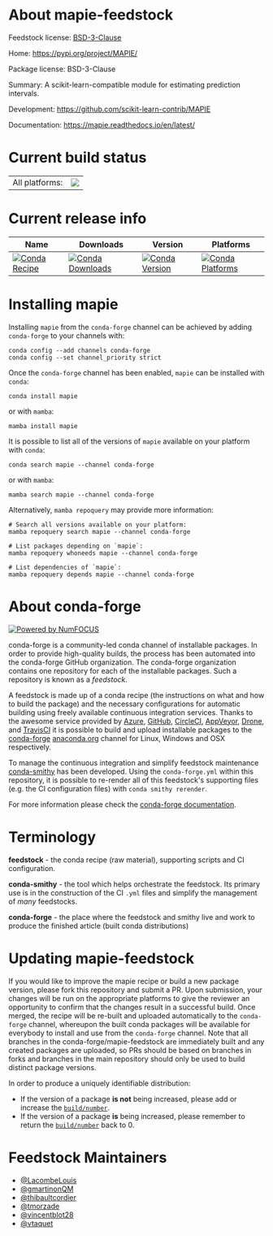 About mapie-feedstock
=====================

Feedstock license: [BSD-3-Clause](https://github.com/conda-forge/mapie-feedstock/blob/main/LICENSE.txt)

Home: https://pypi.org/project/MAPIE/

Package license: BSD-3-Clause

Summary: A scikit-learn-compatible module for estimating prediction intervals.

Development: https://github.com/scikit-learn-contrib/MAPIE

Documentation: https://mapie.readthedocs.io/en/latest/

Current build status
====================


<table><tr><td>All platforms:</td>
    <td>
      <a href="https://dev.azure.com/conda-forge/feedstock-builds/_build/latest?definitionId=13318&branchName=main">
        <img src="https://dev.azure.com/conda-forge/feedstock-builds/_apis/build/status/mapie-feedstock?branchName=main">
      </a>
    </td>
  </tr>
</table>

Current release info
====================

| Name | Downloads | Version | Platforms |
| --- | --- | --- | --- |
| [![Conda Recipe](https://img.shields.io/badge/recipe-mapie-green.svg)](https://anaconda.org/conda-forge/mapie) | [![Conda Downloads](https://img.shields.io/conda/dn/conda-forge/mapie.svg)](https://anaconda.org/conda-forge/mapie) | [![Conda Version](https://img.shields.io/conda/vn/conda-forge/mapie.svg)](https://anaconda.org/conda-forge/mapie) | [![Conda Platforms](https://img.shields.io/conda/pn/conda-forge/mapie.svg)](https://anaconda.org/conda-forge/mapie) |

Installing mapie
================

Installing `mapie` from the `conda-forge` channel can be achieved by adding `conda-forge` to your channels with:

```
conda config --add channels conda-forge
conda config --set channel_priority strict
```

Once the `conda-forge` channel has been enabled, `mapie` can be installed with `conda`:

```
conda install mapie
```

or with `mamba`:

```
mamba install mapie
```

It is possible to list all of the versions of `mapie` available on your platform with `conda`:

```
conda search mapie --channel conda-forge
```

or with `mamba`:

```
mamba search mapie --channel conda-forge
```

Alternatively, `mamba repoquery` may provide more information:

```
# Search all versions available on your platform:
mamba repoquery search mapie --channel conda-forge

# List packages depending on `mapie`:
mamba repoquery whoneeds mapie --channel conda-forge

# List dependencies of `mapie`:
mamba repoquery depends mapie --channel conda-forge
```


About conda-forge
=================

[![Powered by
NumFOCUS](https://img.shields.io/badge/powered%20by-NumFOCUS-orange.svg?style=flat&colorA=E1523D&colorB=007D8A)](https://numfocus.org)

conda-forge is a community-led conda channel of installable packages.
In order to provide high-quality builds, the process has been automated into the
conda-forge GitHub organization. The conda-forge organization contains one repository
for each of the installable packages. Such a repository is known as a *feedstock*.

A feedstock is made up of a conda recipe (the instructions on what and how to build
the package) and the necessary configurations for automatic building using freely
available continuous integration services. Thanks to the awesome service provided by
[Azure](https://azure.microsoft.com/en-us/services/devops/), [GitHub](https://github.com/),
[CircleCI](https://circleci.com/), [AppVeyor](https://www.appveyor.com/),
[Drone](https://cloud.drone.io/welcome), and [TravisCI](https://travis-ci.com/)
it is possible to build and upload installable packages to the
[conda-forge](https://anaconda.org/conda-forge) [anaconda.org](https://anaconda.org/)
channel for Linux, Windows and OSX respectively.

To manage the continuous integration and simplify feedstock maintenance
[conda-smithy](https://github.com/conda-forge/conda-smithy) has been developed.
Using the ``conda-forge.yml`` within this repository, it is possible to re-render all of
this feedstock's supporting files (e.g. the CI configuration files) with ``conda smithy rerender``.

For more information please check the [conda-forge documentation](https://conda-forge.org/docs/).

Terminology
===========

**feedstock** - the conda recipe (raw material), supporting scripts and CI configuration.

**conda-smithy** - the tool which helps orchestrate the feedstock.
                   Its primary use is in the construction of the CI ``.yml`` files
                   and simplify the management of *many* feedstocks.

**conda-forge** - the place where the feedstock and smithy live and work to
                  produce the finished article (built conda distributions)


Updating mapie-feedstock
========================

If you would like to improve the mapie recipe or build a new
package version, please fork this repository and submit a PR. Upon submission,
your changes will be run on the appropriate platforms to give the reviewer an
opportunity to confirm that the changes result in a successful build. Once
merged, the recipe will be re-built and uploaded automatically to the
`conda-forge` channel, whereupon the built conda packages will be available for
everybody to install and use from the `conda-forge` channel.
Note that all branches in the conda-forge/mapie-feedstock are
immediately built and any created packages are uploaded, so PRs should be based
on branches in forks and branches in the main repository should only be used to
build distinct package versions.

In order to produce a uniquely identifiable distribution:
 * If the version of a package **is not** being increased, please add or increase
   the [``build/number``](https://docs.conda.io/projects/conda-build/en/latest/resources/define-metadata.html#build-number-and-string).
 * If the version of a package **is** being increased, please remember to return
   the [``build/number``](https://docs.conda.io/projects/conda-build/en/latest/resources/define-metadata.html#build-number-and-string)
   back to 0.

Feedstock Maintainers
=====================

* [@LacombeLouis](https://github.com/LacombeLouis/)
* [@gmartinonQM](https://github.com/gmartinonQM/)
* [@thibaultcordier](https://github.com/thibaultcordier/)
* [@tmorzade](https://github.com/tmorzade/)
* [@vincentblot28](https://github.com/vincentblot28/)
* [@vtaquet](https://github.com/vtaquet/)

